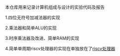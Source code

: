 本仓库用来记录计算机组成与设计的实验代码及报告

1.四位无符号加减法器的实现

2.乘法器和简单ALU的实现

3.时序乘法器及改进、简单RAM的实现

4.简单单周期riscv处理器的实现在单独放在了[riscv处理器](../riscv/)
